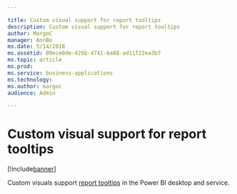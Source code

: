 ```yaml
---

title: Custom visual support for report tooltips
description: Custom visual support for report tooltips
author: MargoC
manager: AnnBe
ms.date: 5/14/2018
ms.assetid: 09ece0de-425b-4741-ba88-ad11f22ea3b7
ms.topic: article
ms.prod: 
ms.service: business-applications
ms.technology: 
ms.author: margoc
audience: Admin

---
```

#  Custom visual support for report tooltips




[!include[banner](../../../../includes/banner.md)]

Custom visuals support [report
tooltips](https://docs.microsoft.com/en-us/power-bi/desktop-tooltips) in the
Power BI desktop and service.

